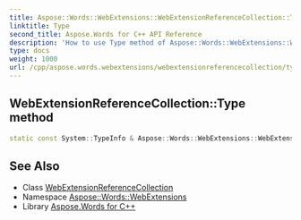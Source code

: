 ```yaml
---
title: Aspose::Words::WebExtensions::WebExtensionReferenceCollection::Type method
linktitle: Type
second_title: Aspose.Words for C++ API Reference
description: 'How to use Type method of Aspose::Words::WebExtensions::WebExtensionReferenceCollection class in C++.'
type: docs
weight: 1000
url: /cpp/aspose.words.webextensions/webextensionreferencecollection/type/
---
```

## WebExtensionReferenceCollection::Type method




```cpp
static const System::TypeInfo & Aspose::Words::WebExtensions::WebExtensionReferenceCollection::Type()
```

## See Also

* Class [WebExtensionReferenceCollection](../)
* Namespace [Aspose::Words::WebExtensions](../../)
* Library [Aspose.Words for C++](../../../)
